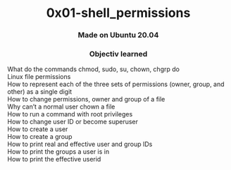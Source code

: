 <h1 align="center">0x01-shell_permissions</h1>

<h3 align="center">Made on Ubuntu 20.04</h3>

<h3 align="center">Objectiv learned</h3>

<p>
What do the commands chmod, sudo, su, chown, chgrp do<br/>
Linux file permissions<br/>
How to represent each of the three sets of permissions (owner, group, and other) as a single digit<br/>
How to change permissions, owner and group of a file<br/>
Why can’t a normal user chown a file<br/>
How to run a command with root privileges<br/>
How to change user ID or become superuser<br/>
How to create a user<br/>
How to create a group<br/>
How to print real and effective user and group IDs<br/>
How to print the groups a user is in<br/>
How to print the effective userid<br/>
</p>